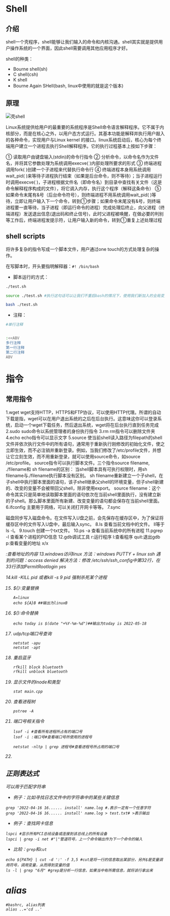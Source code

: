 # Shell

## 介绍

shell一个壳程序，shell能够让我们输入的命令和内核沟通。shell其实就是提供用户操作系统的一个界面，因此shell需要调用其他应用程序才好。

shell的种类：

+ Bourne shell(sh)
+ C shell(csh)
+ K shell
+ Bourne Again SHell(bash, linux中使用的就是这个版本)

## 原理

![壳shell](linux_cmd.assets/壳shell.webp)

Linux系统提供给用户的最重要的系统程序是Shell命令语言解释程序。它不属于内核部分，而是在核心之外，以用户态方式运行。其基本功能是解释并执行用户敲入的各种命令，实现用户与Linux kernel 的接口。linux系统启动后，核心为每个终端用户建立一个进程去执行Shell解释程序。它的执行过程基本上按如下步骤：

① 读取用户由键盘输入(stdin)的命令行指令
② 分析命令，以命令名作为文件名，并将其它参数处理为系统调用execve( )内部处理所要求的形式
③ 终端进程调用fork( )创建一个子进程来代替执行命令行
④ 终端进程本身用系统调用wait_pid( )来等待子进程执行结束（如果是后台命令，则不等待）；当子进程运行时调用execve( )，子进程根据文件名（即命令名）到目录中查找有关文件（这是命令解释程序构成的文件），将它调入内存，执行这个程序（解释这条命令）
⑤ 如果命令末尾有&号（后台命令符号），则终端进程不用系统调用wait_pid( )等待，立即让用户输入下一个命令，转到①步骤；如果命令末尾没有&号，则终端进程要一直等待，当子进程（即运行命令的进程）完成处理后终止，向父进程（终端进程）发送退出信息(退出码和终止信号)，此时父进程被唤醒，在做必要的判别等工作后，终端进程发提示符，让用户输入新的命令，转到①重复上述处理过程



## shell scripts

将许多复杂的指令写成一个脚本文件，用户通过one touch的方式处理复杂的操作。

在写脚本时，开头要指明解释器：`#! /bin/bash`

+ 脚本运行的方式：

```bash
./test.sh

source ./test.sh #执行这句话可以让我们不重启bash的情况下，使用我们新加入的全局变量。

bash ./test.sh
```

+ 注释：

```bash
#单行注释


:<<ABV
多行注释
第一行注释
第二行注释
ABV
```

# 指令

## 常用指令

1.wget
wget支持HTTP，HTTPS和FTP协议，可以使用HTTP代理。所谓的自动下载是指，wget可以在用户退出系统的之后在后台执行。这意味这你可以登录系统，启动一个wget下载任务，然后退出系统，wget将在后台执行直到任务完成
2.sudo
sudo命令以系统管理者的身份执行指令
3.rm																		rm指令可以删除文件夹
4.echo
echo指令可以显示文字
5.source
使当前shell读入路径为filepath的shell文件并依次执行文件中的所有语句，通常用于重新执行刚修改的初始化文件，使之立即生效，而不必注销并重新登录。例如，当我们修改了/etc/profile文件，并想让它立刻生效，而不用重新登录，就可以使用source命令，如source /etc/profile。
source指令可以执行脚本文件。三个指令source filename, ./filename和 sh filename的区别：
当shell脚本具有可执行权限时，用sh filename与./filename执行脚本没有区别。
sh filename重新建立一个子shell，在子shell中执行脚本里面的语句，该子shell继承父shell的环境变量，但子shell新建的、改变的变量不会被带回父shell，除非使用export。
source filename：这个命令其实只是简单地读取脚本里面的语句依次在当前shell里面执行，没有建立新的子shell。那么脚本里面所有新建、改变变量的语句都会保存在当前shell里面。
6.ifconfig
主要用于网络，可以关闭打开网卡等等。
7.sync

磁盘同步写入磁盘命令。在文件写入U盘之前，会先保存在缓存区中，为了保证将缓存区中的文件写入U盘中，最后输入sync。
8.ls
查看当前文档中的文件。
ll等于ls -l。
9.touch
创建一个txt文件。
10.ps -a
查看当前系统中的所有进程
11.pgrep -l
查看某个进程的PID信息
12.gdb调试工具
r:运行程序
l:查看程序
quit:退出gdb
p:查看变量的地址
x/x <address>:查看地址的内容
13.windows访问linux
方法：windows PUTTY + linux ssh
遇到的问题：access denied
解决方法：修改 /etc/ssh/ssh_config中第32行，在33行添加PermitRootlogin yes

14.kill -KILL pid 或者kill -s 9 pid
强制杀死某个进程

15. ${}:变量替换

    ```shell
    A=linux
    echo ${A}B ##输出为linuxB
    ```

16. $():命令替换

    ```shell
    echo today is $(date "+%Y-%m-%d")##输出为today is 2022-05-18
    ```

17. udp/tcp端口号查询

    ```shell
    netstat -apu
    netstat -apt
    ```

18. 重启蓝牙

    ```bash
    rfkill block bluetooth
    rfkill unblock bluetooth
    ```

19. 显示文件的inode和类型

    ```shell
    stat main.cpp
    ```

20. 查看进程树

    ```shell
    pstree -A
    ```

21. 端口号相关指令

    ```shell
    lsof -i #查看所有进程所占有的端口号
    lsof -i :端口号#查看端口号所使用的进程号
    
    netstat -nltp | grep 进程号#查看进程号所占用的端口号
    ```

22. 

## 正则表达式

可以用于匹配字符串

+ 例子：比如寻找日志文件中的字符串中的某些关键信息

```shell
grep '2022-04-16 16...... install' name.log #.表示一定有一个任意字符
grep '2022-04-16 16...... install' name.log > test.txt# >表示输出
```

+ 例子：查找网卡信息

```shell
lspci #显示所有PCI总线设备或连接到该总线上的所有设备
lspci | grep -i net #"|"管道符号，上一个命令输出作为下一个命令的输入
```

+ 比较：`grep`和`cut`

```shell
echo ${PATH} | cut -d ':' -f 3,5 #cut是将一行的信息取出某部分，另外$是变量调用符号，调用变量，从而得到变量的值
ls -l | grep "6月" #grep是分析一行信息，如果当中有所需信息，就将该行拿出来
```

# alias

```shell
#bashrc, alias列表
alias ..='cd ..'
```

